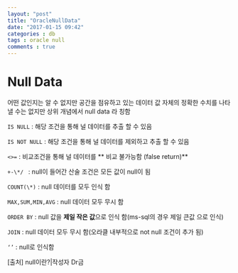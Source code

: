 ```yaml
---
layout: "post"
title: "OracleNullData"
date: "2017-01-15 09:42"
categories : db
tags : oracle null
comments : true
---
```



# Null Data

어떤 값인지는 알 수 없지만 공간을 점유하고 있는 데이터
값 자체의 정확한 수치를 나타낼 수는 없지만 상위 개념에서 null data 라 칭함

`IS NULL` : 해당 조건을 통해 널 데이터를 추출 할 수 있음

`IS NOT NULL` : 해당 조건을 통해 널 데이터를 제외하고 추출 할 수 있음

`<>=` : 비교조건을 통해 널 데이터를 ** 비교 불가능함 (false return)**

`+-\*/ ` : null이 들어간 산술 조건은 모든 값이 null이 됨

`COUNT(\*)` : null 데이터를 모두 인식 함

`MAX,SUM,MIN,AVG` : null 데이터 모두 무시 함

`ORDER BY` : null 값을 **제일 작은 값**으로 인식 함(ms-sql의 경우 제일 큰값 으로 인식)

`JOIN` : null 데이터 모두 무시 함(오라클 내부적으로 not null 조건이 추가 됨)

`‘’` :  null로 인식함


[출처] null이란?|작성자 Dr금
